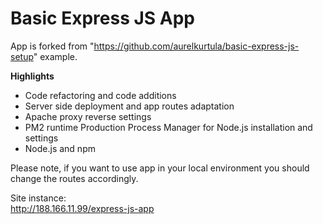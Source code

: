 # Basic Express JS App

App is forked from "<https://github.com/aurelkurtula/basic-express-js-setup>" example.

**Highlights**
- Code refactoring and code additions
- Server side deployment and app routes adaptation
- Apache proxy reverse settings
- PM2 runtime Production Process Manager for Node.js installation and settings
- Node.js and npm

Please note, if you want to use app in your local environment you should change the routes accordingly.

Site instance:  
<http://188.166.11.99/express-js-app>
